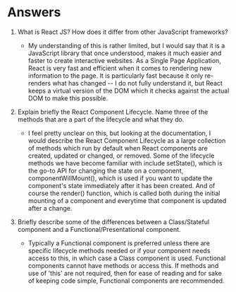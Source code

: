 # Answers

1. What is React JS? How does it differ from other JavaScript frameworks?
    * My understanding of this is rather limited, but I would say that it is a JavaScript library that once understood, makes it much easier and faster to create interactive websites.  As a Single Page Application, React is very fast and efficient when it comes to rendering new information to the page.  It is particularly fast because it only re-renders what has changed -- I do not fully understand it, but React keeps a virtual version of the DOM which it checks against the actual DOM to make this possible.


2. Explain briefly the React Component Lifecycle. Name three of the methods that are a part of the lifecycle and what they do.
    * I feel pretty unclear on this, but looking at the documentation, I would describe the React Component Lifecycle as a large collection of methods which run by default when React components are created, updated or changed, or removed.  Some of the lifecycle methods we have become familiar with include setState(), which is the go-to API for changing the state on a component, componentWillMount(), which is used if you want to update the component's state immediately after it has been created.  And of course the render() function, which is called both during the initial mounting of a component and everytime that component is updated after a change.


3. Briefly describe some of the differences between a Class/Stateful component and a Functional/Presentational component.
    * Typically a Functional component is preferred unless there are specific lifecycle methods needed or if your component needs access to this, in which case a Class component is used.  Functional components cannot have methods or access this.  If methods and use of 'this' are not required, then for ease of reading and for sake of keeping code simple, Functional components are recommended.  
